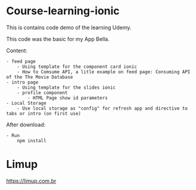 # Course-learning-ionic

This is contains code demo of the learning Udemy.

This code was the basic for my App Bella.

Content:

    - feed page
        - Using template for the component card ionic
        - How to Comsume API, a litle example on feed page: Consuming API of the The Movie Database
    - intro page
        - Using template for the slides ionic
        - profile component
            - HTML Page show id parameters
    - Local Storage
        - Use local storage as "config" for refresh app and directive to tabs or intro (on first use)

After download:

    - Run
        npm install

# Limup

https://limup.com.br
